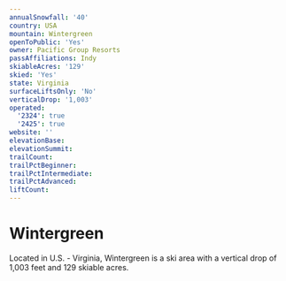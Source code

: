 ```yaml
---
annualSnowfall: '40'
country: USA
mountain: Wintergreen
openToPublic: 'Yes'
owner: Pacific Group Resorts
passAffiliations: Indy
skiableAcres: '129'
skied: 'Yes'
state: Virginia
surfaceLiftsOnly: 'No'
verticalDrop: '1,003'
operated:
  '2324': true
  '2425': true
website: ''
elevationBase:
elevationSummit:
trailCount:
trailPctBeginner:
trailPctIntermediate:
trailPctAdvanced:
liftCount:
---
```



# Wintergreen

Located in U.S. - Virginia, Wintergreen is a ski area with a vertical drop of 1,003 feet and 129 skiable acres.

